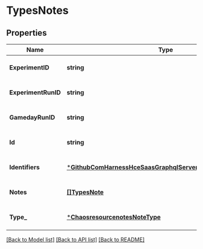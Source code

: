 # TypesNotes

## Properties
Name | Type | Description | Notes
------------ | ------------- | ------------- | -------------
**ExperimentID** | **string** |  | [optional] [default to null]
**ExperimentRunID** | **string** |  | [optional] [default to null]
**GamedayRunID** | **string** |  | [optional] [default to null]
**Id** | **string** |  | [optional] [default to null]
**Identifiers** | [***GithubComHarnessHceSaasGraphqlServerGraphModelIdentifiers**](github_com_harness_hce-saas_graphql_server_graph_model.Identifiers.md) |  | [optional] [default to null]
**Notes** | [**[]TypesNote**](types.Note.md) |  | [optional] [default to null]
**Type_** | [***ChaosresourcenotesNoteType**](chaosresourcenotes.NoteType.md) |  | [optional] [default to null]

[[Back to Model list]](../README.md#documentation-for-models) [[Back to API list]](../README.md#documentation-for-api-endpoints) [[Back to README]](../README.md)

